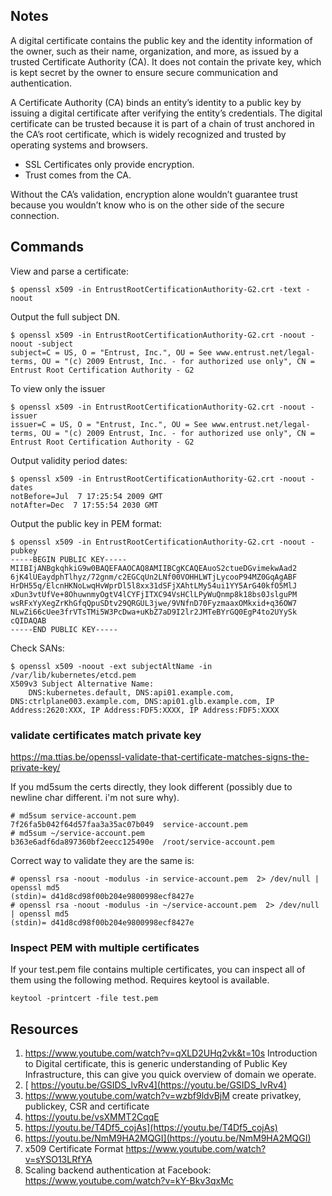 ## Notes

A digital certificate contains the public key and the identity information of the owner, such as their name, organization, and more, as issued by a trusted Certificate Authority (CA). It does not contain the private key, which is kept secret by the owner to ensure secure communication and authentication.

A Certificate Authority (CA) binds an entity’s identity to a public key by issuing a digital certificate after verifying the entity’s credentials. The digital certificate can be trusted because it is part of a chain of trust anchored in the CA’s root certificate, which is widely recognized and trusted by operating systems and browsers.

- SSL Certificates only provide encryption.
- Trust comes from the CA.

Without the CA’s validation, encryption alone wouldn’t guarantee trust because you wouldn’t know who is on the other side of the secure connection.


## Commands 

View and parse a certificate:

```
$ openssl x509 -in EntrustRootCertificationAuthority-G2.crt -text -noout
```

Output the full subject DN.

```
$ openssl x509 -in EntrustRootCertificationAuthority-G2.crt -noout -noout -subject
subject=C = US, O = "Entrust, Inc.", OU = See www.entrust.net/legal-terms, OU = "(c) 2009 Entrust, Inc. - for authorized use only", CN = Entrust Root Certification Authority - G2
```

To view only the issuer

```
$ openssl x509 -in EntrustRootCertificationAuthority-G2.crt -noout -issuer
issuer=C = US, O = "Entrust, Inc.", OU = See www.entrust.net/legal-terms, OU = "(c) 2009 Entrust, Inc. - for authorized use only", CN = Entrust Root Certification Authority - G2
```

Output validity period dates:

```
$ openssl x509 -in EntrustRootCertificationAuthority-G2.crt -noout -dates
notBefore=Jul  7 17:25:54 2009 GMT
notAfter=Dec  7 17:55:54 2030 GMT
```

Output the public key in PEM format:

```
$ openssl x509 -in EntrustRootCertificationAuthority-G2.crt -noout -pubkey
-----BEGIN PUBLIC KEY-----
MIIBIjANBgkqhkiG9w0BAQEFAAOCAQ8AMIIBCgKCAQEAuoS2ctueDGvimekwAad2
6jK4lUEaydphTlhyz/72gnm/c2EGCqUn2LNf00VOHHLWTjLycooP94MZ0GqAgABF
HrDH55q/ElcnHKNoLwqHvWprDl5l8xx31dSFjXAhtLMy54ui1YY5ArG40kfO5MlJ
xDun3vtUfVe+8OhuwnmyOgtV4lCYFjITXC94VsHClLPyWuQnmp8k18bs0JslguPM
wsRFxYyXegZrKhGfqQpuSDtv29QRGUL3jwe/9VNfnD70FyzmaaxOMkxid+q36OW7
NLwZi66cUee3frVTsTMi5W3PcDwa+uKbZ7aD9I2lr2JMTeBYrGQ0EgP4to2UYySk
cQIDAQAB
-----END PUBLIC KEY-----
```

Check SANs:

```
$ openssl x509 -noout -ext subjectAltName -in /var/lib/kubernetes/etcd.pem
X509v3 Subject Alternative Name:
    DNS:kubernetes.default, DNS:api01.example.com, DNS:ctrlplane003.example.com, DNS:api01.glb.example.com, IP Address:2620:XXX, IP Address:FDF5:XXXX, IP Address:FDF5:XXXX
```

### validate certificates match private key

https://ma.ttias.be/openssl-validate-that-certificate-matches-signs-the-private-key/

If you md5sum the certs directly, they look different (possibly due to newline char different. i'm not sure why).

```
# md5sum service-account.pem
7f26fa5b042f64d57faa3a35ac07b049  service-account.pem
# md5sum ~/service-account.pem
b363e6adf6da897360bf2eecc125490e  /root/service-account.pem
```

Correct way to validate they are the same is:

```
# openssl rsa -noout -modulus -in service-account.pem  2> /dev/null | openssl md5
(stdin)= d41d8cd98f00b204e9800998ecf8427e
# openssl rsa -noout -modulus -in ~/service-account.pem  2> /dev/null | openssl md5
(stdin)= d41d8cd98f00b204e9800998ecf8427e
```

### Inspect PEM with multiple certificates

If your test.pem file contains multiple certificates, you can inspect all of them using the following method. Requires keytool is available.

```
keytool -printcert -file test.pem
```

## Resources

1. https://www.youtube.com/watch?v=qXLD2UHq2vk&t=10s
Introduction to Digital certificate, this is generic understanding of Public Key Infrastructure, this can give you quick overview of domain we operate.
2. [ https://youtu.be/GSIDS_lvRv4](https://youtu.be/GSIDS_lvRv4)
3. https://www.youtube.com/watch?v=wzbf9ldvBjM create privatkey, publickey, CSR and certificate
4. https://youtu.be/vsXMMT2CqqE
5. https://youtu.be/T4Df5_cojAs](https://youtu.be/T4Df5_cojAs)
6. https://youtu.be/NmM9HA2MQGI](https://youtu.be/NmM9HA2MQGI)
7. x509 Certificate Format https://www.youtube.com/watch?v=sYSO13LRfYA
8. Scaling backend authentication at Facebook: https://www.youtube.com/watch?v=kY-Bkv3qxMc


